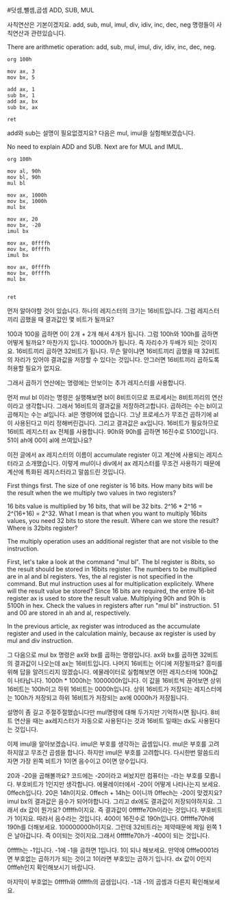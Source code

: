 #덧셈,뺄셈,곱셈 ADD, SUB, MUL

사칙연산은 기본이겠지요. add, sub, mul, imul, div, idiv, inc, dec, neg 명령들이 사칙연산과 관련있습니다.

There are arithmetic operation: add, sub, mul, imul, div, idiv, inc, dec, neg.

```
org 100h
 
mov ax, 3
mov bx, 5
 
add ax, 1
sub bx, 1
add ax, bx
sub bx, ax
 
ret
```

add와 sub는 설명이 필요없겠지요?
다음은 mul, imul을 실험해보겠습니다.

No need to explain ADD and SUB.
Next are for MUL and IMUL.

``` 
org 100h
 
mov al, 90h
mov bl, 90h
mul bl
 
mov ax, 1000h
mov bx, 1000h
mul bx
 
mov ax, 20
mov bx, -20
imul bx
 
mov ax, 0ffffh
mov bx, 0ffffh
imul bx
 
mov ax, 0ffffh
mov bx, 0ffffh
mul bx
 
 
ret
```
먼저 알아야할 것이 있습니다. 하나의 레지스터의 크기는 16비트입니다. 그럼 레지스터끼리 곱했을 때 결과값인 몇 비트가 될까요?

100과 100을 곱하면 0이 2개 + 2개 해서 4개가 됩니다. 그럼 100h와 100h를 곱하면 어떻게 될까요? 마찬가지 입니다. 10000h가 됩니다. 즉 자리수가 두배가 되는 것이지요. 16비트끼리 곱하면 32비트가 됩니다. 무슨 말이냐면 16비트끼리 곱했을 때 32비트의 자리가 있어야 결과값을 저장할 수 있다는 것입니다. 안그러면 16비트끼리 곱하도록 허용할 필요가 없지요.

그래서 곱하기 연산에는 명령에는 안보이는 추가 레지스터를 사용합니다.

먼저 mul bl 이라는 명령은 실행해보면 bl이 8비트이므로 프로세서는 8비트끼리의 연산이라고 생각합니다. 그래서 16비트의 결과값을 저장하려고합니다. 곱하려는 수는 bl이고 곱해지는 수는 al입니다. al은 명령어에 없습니다. 그냥 프로세스가 무조건 곱하기에 al이 사용된다고 미리 정해버린겁니다. 그리고 결과값은 ax입니다. 16비트가 필요하므로 16비트 레지스터 ax 전체를 사용합니다. 90h와 90h를 곱하면 16진수로 5100입니다. 51이 ah에 00이 al에 쓰여있나요?

이전 글에서 ax 레지스터의 이름이 accumulate register 이고 계산에 사용되는 레지스터라고 소개했습니다. 이렇게 mul이나 div에서 ax 레지스터를 무조건 사용하기 때문에 계산에 특화된 레지스터라고 말씀드린 것입니다.

First things first. The size of one register is 16 bits. How many bits will be the result when the we multiply two values in two registers?

16 bits value is multiplied by 16 bits, that will be 32 bits. 2^16 * 2^16 = 2^(16+16) = 2^32. 
What I mean is that when you want to multiply 16bits values, you need 32 bits to store the result. 
Where can we store the result? Where is 32bits register?

The multiply operation uses an additional register that are not visible to the instruction.

First, let's take a look at the command "mul bl".
The bl register is 8bits, so the result should be stored in 16bits register.
The numbers to be multiplied are in al and bl registers.
Yes, the al register is not specified in the command.
But mul instruction uses al for multiplication explicitely.
Where will the result value be stored?
Since 16 bits are required, the entire 16-bit register ax is used to store the result value.
Multiplying 90h and 90h is 5100h in hex.
Check the values in registers after run "mul bl" instruction.
51 and 00 are stored in ah and al, respectively.

In the previous article, ax register was introduced as the accumulate register and used in the calculation mainly,
because ax register is used by mul and div instruction.



그 다음으로 mul bx 명령은 ax와 bx를 곱하는 명령입니다. ax와 bx를 곱하면 32비트의 결과값이 나오는데 ax는 16비트입니다. 나머지 16비트는 어디에 저장될까요? 흥미를 위해 답을 알려드리지 않겠습니다. 에물레이터로 실험해보면 어떤 레지스터에 100h값이 나타납니다. 1000h * 1000h는 1000000h입니다. 이 값을 16비트씩 끊어보면 상위 16비트는 100h이고 하위 16비트는 0000h입니다. 상위 16비트가 저장되는 레지스터에는 100h가 저장되고 하위 16비트가 저장되는 ax에 0000h가 저장됩니다.

설명이 좀 길고 주절주절했습니다만 mul명령에 대해 두가지만 기억하시면 됩니다. 8비트 연산을 때는 ax레지스터가 자동으로 사용된다는 것과 16비트 일때는 dx도 사용된다는 것입니다.

이제 imul을 알아보겠습니다. imul은 부호를 생각하는 곱셈입니다. mul은 부호를 고려하지않고 무조건 곱셈을 합니다. 하지만 imul은 부호를 고려합니다. 다시한번 말씀드리자면 가장 왼쪽 비트가 1이면 음수이고 0이면 양수입니다.

20과 -20을 곱해볼까요? 코드에는 -20이라고 써놨지만 컴퓨터는 -라는 부호를 모릅니다. 부호비트가 1인지만 생각합니다. 에물레이터에서 -20이 어떻게 나타나는지 보세요. 0ffech입니다. 20은 14h이지요. 0ffech + 14h는 0이니까 0ffech는 -20이 맞겠지요? imul bx의 결과값은 음수가 되어야합니다. 그리고 dx에도 결과값이 저장되야하지요. 그래서 dx 값이 뭔가요? 0ffffh이지요. 즉 결과값이 0fffffe70h이라는 것입니다. 부호비트가 1이지요. 따라서 음수라는 것입니다. 400이 16진수로 190h입니다. 0fffffe70h에 190h를 더해보세요. 100000000h이지요. 그런데 32비트라는 제약때문에 제일 왼쪽 1은 날아갑니다. 즉 0이되는 것이지요.그래서 0fffffe70h가 -400이 되는 것입니다.

0ffffh는 -1입니다. -1에 -1을 곱하면 1입니다. 1이 되나 해보세요. 만약에 0fffe0001라면 부호없는 곱하기가 되는 것이고 1이라면 부호있는 곱하기 입니다. dx 값이 0인지 0fffeh인지 확인해보시기 바랍니다.

마지막이 부호없는 0ffffh와 0ffffh의 곱셈입니다. -1과 -1의 곱셈과 다른지 확인해보세요.

